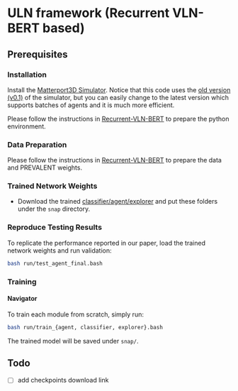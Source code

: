 # ULN framework (Recurrent VLN-BERT based)

## Prerequisites

### Installation

Install the [Matterport3D Simulator](https://github.com/peteanderson80/Matterport3DSimulator). Notice that this code uses the [old version (v0.1)](https://github.com/peteanderson80/Matterport3DSimulator/tree/v0.1) of the simulator, but you can easily change to the latest version which supports batches of agents and it is much more efficient.

Please follow the instructions in [Recurrent-VLN-BERT](https://github.com/YicongHong/Recurrent-VLN-BERT) to prepare the python environment. 


### Data Preparation

Please follow the instructions in [Recurrent-VLN-BERT](https://github.com/YicongHong/Recurrent-VLN-BERT) to prepare the data and PREVALENT weights. 


### Trained Network Weights

- Download the trained [classifier/agent/explorer](https://drive.google.com/drive/folders/1u6dJxzEbZNvZJOIc1qa287YbGiZOt4QW?usp=sharing) and put these folders under the `snap` directory.


### Reproduce Testing Results

To replicate the performance reported in our paper, load the trained network weights and run validation:
```bash
bash run/test_agent_final.bash
```

### Training

#### Navigator

To train each module from scratch, simply run:
```bash
bash run/train_{agent, classifier, explorer}.bash
```
The trained model will be saved under `snap/`.


## Todo
- [ ] add checkpoints download link
